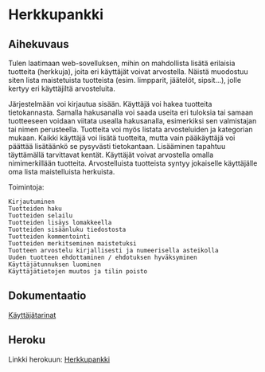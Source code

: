 # Herkkupankki

## Aihekuvaus

Tulen laatimaan web-sovelluksen, mihin on mahdollista lisätä erilaisia tuotteita (herkkuja), joita eri käyttäjät voivat arvostella. Näistä muodostuu siten lista maistetuista tuotteista (esim. limpparit, jäätelöt, sipsit...), jolle kertyy eri käyttäjiltä arvosteluita. 

Järjestelmään voi kirjautua sisään. Käyttäjä voi hakea tuotteita tietokannasta. Samalla hakusanalla voi saada useita eri tuloksia tai samaan tuotteeseen voidaan viitata usealla hakusanalla, esimerkiksi sen valmistajan tai nimen perusteella. Tuotteita voi myös listata arvosteluiden ja kategorian mukaan. Kaikki käyttäjä voi lisätä tuotteita, mutta vain pääkäyttäjä voi päättää lisätäänkö se pysyvästi tietokantaan. Lisääminen tapahtuu täyttämällä tarvittavat kentät. Käyttäjät voivat arvostella omalla nimimerkillään tuotteita. Arvostelluista tuotteista syntyy jokaiselle käyttäjälle oma lista maistelluista herkuista.

Toimintoja:

    Kirjautuminen
    Tuotteiden haku
    Tuotteiden selailu
    Tuotteiden lisäys lomakkeella
    Tuotteiden sisäänluku tiedostosta
    Tuotteiden kommentointi
    Tuotteiden merkitseminen maistetuksi
    Tuotteen arvostelu kirjallisesti ja numeerisella asteikolla
    Uuden tuotteen ehdottaminen / ehdotuksen hyväksyminen
    Käyttäjätunnuksen luominen
    Käyttäjätietojen muutos ja tilin poisto

## Dokumentaatio

[Käyttäjätarinat](documentation/userstories.md)

## Heroku

Linkki herokuun: [Herkkupankki](https://herkkupankki.herokuapp.com/)

